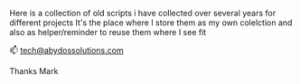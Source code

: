 Here is a collection of old scripts i have collected over several years for different projects
It's the place where I store them as my own colelction and also as helper/reminder to reuse them where I see fit

📫 tech@abydossolutions.com

Thanks
Mark

<!---
abysoltech/abysoltech is a ✨ special ✨ repository because its `README.md` (this file) appears on your GitHub profile.
You can click the Preview link to take a look at your changes.
--->
